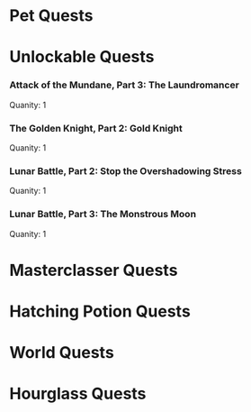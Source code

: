 # Pet Quests
# Unlockable Quests
### Attack of the Mundane, Part 3: The Laundromancer

Quanity: 1

### The Golden Knight, Part 2: Gold Knight

Quanity: 1

### Lunar Battle, Part 2: Stop the Overshadowing Stress

Quanity: 1

### Lunar Battle, Part 3: The Monstrous Moon

Quanity: 1

# Masterclasser Quests
# Hatching Potion Quests
# World Quests
# Hourglass Quests
